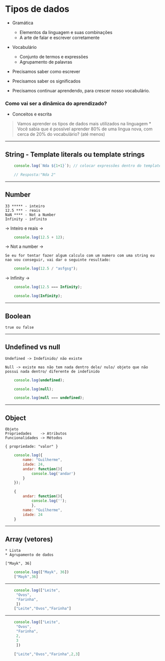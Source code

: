 # Tipos de dados

* Gramática
    * Elementos da linguagem e suas combinações
    * A arte de falar e escrever corretamente

* Vocabulário
    * Conjunto de termos e expressões
    * Agrupamento de palavras

* Precisamos saber como escrever
* Precisamos saber os significados
* Precisamos continuar aprendendo, para crescer nosso vocabulário.


### Como vai ser a dinâmica do aprendizado?

* Conceitos e escrita

> Vamos aprender os tipos de dados mais utilizados na linguagem
    * Você sabia que é possível aprender 80% de uma lingua nova, com cerca de 20% do vocabulário? (até menos)

-------------------------------------------------------------------------------------------------------------------

## String - Template literals ou template strings

```js
    console.log(`Nda ${1+1}`); // colocar expressões dentro do template literal é chamado de interpolação

    // Resposta:"Nda 2"

```
-------------------------------------------------------------------------------------------------------------------

## Number

    33 ***** - inteiro
    12.5 *** - reais
    NaN **** - Not a Number
    Infinity - infinito

-> Inteiro e reais ->

```js
    console.log(12.5 + 12); 
```

-> Not a number ->

    Se eu for tentar fazer algum calculo com um numero com uma string eu nao vou conseguir, vai dar o seguinte resultado:

```js
    console.log(12.5 / "asfgsg"); 
```

-> Infinity ->

```js
    console.log(12.5 === Infinity); 
```

```js
    console.log(Infinity); 
```

-------------------------------------------------------------------------------------------------------------------

## Boolean

    true ou false

-------------------------------------------------------------------------------------------------------------------

## Undefined vs null

    Undefined -> Indefinido/ não existe

    Null -> existe mas não tem nada dentro dele/ nulo/ objeto que não possui nada dentro/ diferente de indefinido

```js
    console.log(undefined); 
```

```js
    console.log(null); 

    console.log(null === undefined);
```

-------------------------------------------------------------------------------------------------------------------

## Object

    Objeto
    Propriedades    -> Atributos
    Funcionalidades -> Métodos

    { propriedade: "valor" }

```js
    console.log({
        name: "Guilherme",
        idade: 24,
        andar: function(){
            console.log('andar')
        }
    });

    { 
        andar: function(){
            console.log('');
            },
        name: "Guilherme",
        idade: 24
    }

```
-------------------------------------------------------------------------------------------------------------------

## Array (vetores)

    * Lista
    * Agrupamento de dados

    ["Mayk", 36]

```js
    console.log(["Mayk", 36])
    ["Mayk",36]
```
-------------------------------------------------------------------------------------------------------------------

```js
    console.log(["Leite",
     "Ovos",
     "Farinha",
     ])
    ["Leite","Ovos","Farinha"]
```

---------------------------------------------------------------

```js
    console.log(["Leite",
     "Ovos",
     "Farinha",
     2,
     3
     ])

    ["Leite","Ovos","Farinha",2,3]
```
